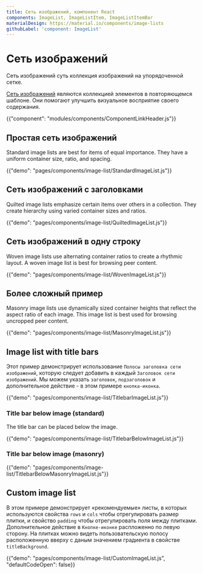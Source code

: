 ```yaml
---
title: Сеть изображений, компонент React
components: ImageList, ImageListItem, ImageListItemBar
materialDesign: https://material.io/components/image-lists
githubLabel: 'component: ImageList'
---
```


# Сеть изображений

<p class="description">Сеть изображений суть коллекция изображений на упорядоченной сетке.</p>

[Сеть изображений](https://material.io/design/components/image-lists.html) являются коллекцией элементов в повторяющемся шаблоне. Они помогают улучшить визуальное восприятие своего содержания.

{{"component": "modules/components/ComponentLinkHeader.js"}}

## Простая сеть изображений

Standard image lists are best for items of equal importance. They have a uniform container size, ratio, and spacing.

{{"demo": "pages/components/image-list/StandardImageList.js"}}

## Сеть изображений с заголовками

Quilted image lists emphasize certain items over others in a collection. They create hierarchy using varied container sizes and ratios.

{{"demo": "pages/components/image-list/QuiltedImageList.js"}}

## Сеть изображений в одну строку

Woven image lists use alternating container ratios to create a rhythmic layout. A woven image list is best for browsing peer content.

{{"demo": "pages/components/image-list/WovenImageList.js"}}

## Более сложный пример

Masonry image lists use dynamically sized container heights that reflect the aspect ratio of each image. This image list is best used for browsing uncropped peer content.

{{"demo": "pages/components/image-list/MasonryImageList.js"}}

## Image list with title bars

Этот пример демонстрирует использование `Полосы заголовка сети изображений`, которую следует добавить в каждый `Заголовок сети изображений`. Мы можем указать `заголовок`, `подзаголовок` и дополнительное действие - в этом примере `кнопка-иконка`.

{{"demo": "pages/components/image-list/TitlebarImageList.js"}}

### Title bar below image (standard)

The title bar can be placed below the image.

{{"demo": "pages/components/image-list/TitlebarBelowImageList.js"}}

### Title bar below image (masonry)

{{"demo": "pages/components/image-list/TitlebarBelowMasonryImageList.js"}}

## Custom image list

В этом примере демонстрирует «рекомендуемые» листы, в которых используются свойства `rows` и `cols` чтобы отрегулировать размер плитки, и свойство `padding` чтобы отрегулировать поля между плитками. Дополнительное действие в `Кнопке-иконке` распложенно по левую сторону. На плитках можно видеть пользовательскую полосу расположенную вверху с даным значением градиента в свойстве `titleBackground`.

{{"demo": "pages/components/image-list/CustomImageList.js", "defaultCodeOpen": false}}
